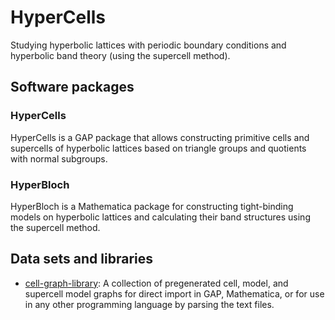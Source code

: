 # HyperCells

Studying hyperbolic lattices with periodic boundary conditions and hyperbolic band theory (using the supercell method).

## Software packages
### HyperCells
HyperCells is a GAP package that allows constructing primitive cells and supercells of hyperbolic lattices based on triangle groups and quotients with normal subgroups. 

### HyperBloch
HyperBloch is a Mathematica package for constructing tight-binding models on hyperbolic lattices and calculating their band structures using the supercell method.

## Data sets and libraries
- [cell-graph-library](https://github.com/HyperCells/cell-graph-library): A collection of pregenerated cell, model, and supercell model graphs for direct import in GAP, Mathematica, or for use in any other programming language by parsing the text files.
